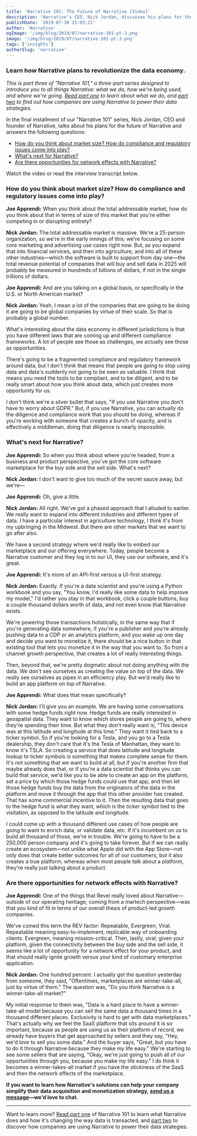 ```yaml
---
title: 'Narrative 101: The Future of Narrative [Video]'
description: 'Narrative’s CEO, Nick Jordan, discusses his plans for the future of Narrative and the company''s potential to revolutionize the data economy.'
publishDate: '2019-07-30 15:05:21'
author: 'Narrative'
ogImage: '/img/blog/2019/07/narrative-101-pt-3.png'
image: '/img/blog/2019/07/narrative-101-pt-3.png'
tags: ['insights']
authorSlug: 'narrative'
---
```

### Learn how Narrative plans to revolutionize the data economy.

_This is part three of "Narrative 101," a three-part series designed to introduce you to all things Narrative: what we do, how we're being used, and where we're going. [Read part one](/narrative-101-what-is-narrative) to learn about what we do, and [part two](/narrative-101-how-are-companies-using-narrative) to find out how companies are using Narrative to power their data strategies._

In the final installment of our "Narrative 101" series, Nick Jordan, CEO and founder of Narrative, talks about his plans for the future of Narrative and answers the following questions:

*   [How do you think about market size? How do compliance and regulatory issues come into play?](#market-size)
*   [What's next for Narrative?](#whats-next)
*   [Are there opportunities for network effects with Narrative?](#network-effects)

Watch the video or read the interview transcript below.

### How do you think about market size? How do compliance and regulatory issues come into play?

**Joe Apprendi:** When you think about the total addressable market, how do you think about that in terms of size of this market that you're either competing in or disrupting entirely?

**Nick Jordan:** The total addressable market is massive. We're a 25-person organization, so we're in the early innings of this; we're focusing on some core marketing and advertising use cases right now. But, as you expand that into financial services, and then into agriculture, and into all of these other industries—which the software is built to support from day one—the total revenue potential of companies that will buy and sell data in 2025 will probably be measured in hundreds of billions of dollars, if not in the single trillions of dollars.

**Joe Apprendi:** And are you talking on a global basis, or specifically in the U.S. or North American market?

**Nick Jordan:** Yeah, I mean a lot of the companies that are going to be doing it are going to be global companies by virtue of their scale. So that is probably a global number.

What's interesting about the data economy in different jurisdictions is that you have different laws that are coming up and different compliance frameworks. A lot of people see those as challenges, we actually see those as opportunities.

There's going to be a fragmented compliance and regulatory framework around data, but I don't think that means that people are going to stop using data and data's suddenly not going to be seen as valuable. I think that means you need the tools to be compliant, and to be diligent, and to be really smart about how you think about data, which just creates more opportunity for us.

I don't think we're a silver bullet that says, "If you use Narrative you don't have to worry about GDPR." But, if you use Narrative, you can actually do the diligence and compliance work that you should be doing, whereas if you're working with someone that creates a bunch of opacity, and is effectively a middleman, doing that diligence is nearly impossible.

### What's next for Narrative?

**Joe Apprendi:** So when you think about where you're headed, from a business and product perspective, you've got the core software marketplace for the buy side and the sell side. What's next?

**Nick Jordan:** I don't want to give too much of the secret sauce away, but we're—

**Joe Apprendi:** Oh, give a little.

**Nick Jordan:** All right. We've got a phased approach that I alluded to earlier. We really want to expand into different industries and different types of data. I have a particular interest in agriculture technology, I think it's from my upbringing in the Midwest. But there are other markets that we want to go after also.

We have a second strategy where we'd really like to embed our marketplace and our offering everywhere. Today, people become a Narrative customer and they log in to our UI, they use our software, and it's great.

**Joe Apprendi:** It's more of an API-first versus a UI-first strategy.

**Nick Jordan:** Exactly. If you're a data scientist and you're using a Python workbook and you say, "You know, I'd really like some data to help improve my model," I'd rather you stay in that workbook, click a couple buttons, buy a couple thousand dollars worth of data, and not even know that Narrative exists.

We're powering those transactions holistically, in the same way that if you're generating data somewhere, if you're a publisher and you're already pushing data to a CDP or an analytics platform, and you wake up one day and decide you want to monetize it, there should be a nice button in that existing tool that lets you monetize it in the way that you want to. So from a channel growth perspective, that creates a lot of really interesting things.

Then, beyond that, we're pretty dogmatic about not doing anything with the data. We don't see ourselves as creating the value on top of the data. We really see ourselves as pipes in an efficiency play. But we'd really like to build an app platform on top of Narrative.

**Joe Apprendi:** What does that mean specifically?

**Nick Jordan:** I'll give you an example. We are having some conversations with some hedge funds right now. Hedge funds are really interested in geospatial data. They want to know which stores people are going to, where they're spending their time. But what they don't really want is, "This device was at this latitude and longitude at this time." They want it tied back to a ticker symbol. So if you're looking for a Tesla, and you go to a Tesla dealership, they don't care that it's the Tesla of Manhattan, they want to know it's TSLA. So creating a service that does latitude and longitude lookup to ticker symbols is something that makes complete sense for them. It's not something that we want to build at all, but if you're another firm that maybe already does that, or if you're a data scientist that thinks you can build that service, we'd like you to be able to create an app on the platform, set a price by which those hedge funds could use that app, and then let those hedge funds buy the data from the originators of the data in the platform and move it through the app that this other provider has created. That has some commercial incentive to it. Then the resulting data that goes to the hedge fund is what they want, which is the ticker symbol tied to the visitation, as opposed to the latitude and longitude.

I could come up with a thousand different use cases of how people are going to want to enrich data, or validate data, etc. If it's incumbent on us to build all thousand of those, we're in trouble. We're going to have to be a 250,000 person company and it's going to take forever. But if we can really create an ecosystem—not unlike what Apple did with the App Store—not only does that create better outcomes for all of our customers, but it also creates a true platform, whereas when most people talk about a platform, they're really just talking about a product.

### Are there opportunities for network effects with Narrative?

**Joe Apprendi:** One of the things that Revel really loved about Narrative—outside of our operating heritage, coming from a martech perspective—was that you kind of fit in terms of our overall thesis of product-led growth companies.

We've coined this term the REV factor: Repeatable, Evergreen, Viral. Repeatable meaning easy-to-implement, replicable way of onboarding clients. Evergreen, meaning mission-critical. Then, lastly, viral; given your platform, given the connectivity between the buy side and the sell side, it seems like a lot of opportunity for a network effect for your product, and that should really ignite growth versus your kind of customary enterprise application.

**Nick Jordan:** One hundred percent. I actually got the question yesterday from someone, they said, "Oftentimes, marketplaces are winner-take-all, just by virtue of them." The question was, "Do you think Narrative is a winner-take-all market?"

My initial response to them was, "Data is a hard place to have a winner-take-all model because you can sell the same data a thousand times in a thousand different places. Exclusivity is hard to get with data marketplaces." That's actually why we feel the SaaS platform that sits around it is so important, because as people are using us as their platform of record, we already have buyers that get approached by sellers and they say, "Hey, we'd love to sell you some data." And the buyer says, "Great, but you have to do it through Narrative because they make my life easy." We're starting to see some sellers that are saying, "Okay, we're just going to push all of our opportunities through you, because you make my life easy." I do think it becomes a winner-takes-all market if you have the stickiness of the SaaS and then the network effects of the marketplace.

**If you want to learn how Narrative's solutions can help your company simplify their data acquisition and monetization strategy, [send us a message](https://www.narrative.io/get-started)—we'd love to chat.**

* * *

Want to learn more? [Read part one](/narrative-101-what-is-narrative) of Narrative 101 to learn what Narrative does and how it's changing the way data is transacted, and [part two](/narrative-101-how-are-companies-using-narrative) to discover how companies are using Narrative to power their data strategies.
